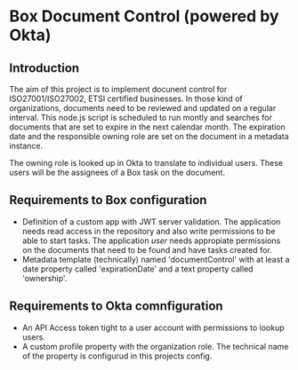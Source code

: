 # Box Document Control (powered by Okta)

## Introduction
The aim of this project is to implement docunent control for ISO27001/ISO27002, ETSI certified businesses. In those kind of organizations, documents need to be reviewed and updated on a regular interval. This node.js script is scheduled to run montly and searches for documents that are set to expire in the next calendar month. The expiration date and the responsible owning role are set on the document in a metadata instance.

The owning role is looked up in Okta to translate to individual users. These users will be the assignees of a Box task on the document.


## Requirements to Box configuration

- Definition of a custom app with JWT server validation. The application needs read access in the repository and also write permissions to be able to start tasks. The application *user* needs appropiate permissions on the documents that need to be found and have tasks created for. 
- Metadata template (technically) named 'documentControl' with at least a date property called 'expirationDate' and a text property called 'ownership'.


## Requirements to Okta comnfiguration

- An API Access token tight to a user account with permissions to lookup users. 
- A custom profile property with the organization role. The technical name of the property is configurud in this projects config.


